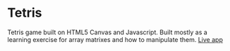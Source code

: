 # Tetris
Tetris game built on HTML5 Canvas and Javascript. Built mostly as a learning exercise for array matrixes and how to manipulate them.
[Live app](https://squaredrop.io)

